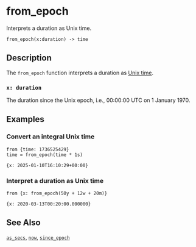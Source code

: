 # from_epoch

Interprets a duration as Unix time.

```tql
from_epoch(x:duration) -> time
```

## Description

The `from_epoch` function interprets a duration as [Unix
time](https://en.wikipedia.org/wiki/Unix_time).

### `x: duration`

The duration since the Unix epoch, i.e., 00:00:00 UTC on 1 January
1970.

## Examples

### Convert an integral Unix time

```tql
from {time: 1736525429}
time = from_epoch(time * 1s)
```
```tql
{x: 2025-01-10T16:10:29+00:00}
```

### Interpret a duration as Unix time

```tql
from {x: from_epoch(50y + 12w + 20m)}
```
```tql
{x: 2020-03-13T00:20:00.000000}
```

## See Also

[`as_secs`](as_secs.md), [`now`](now.md), [`since_epoch`](since_epoch.md)
